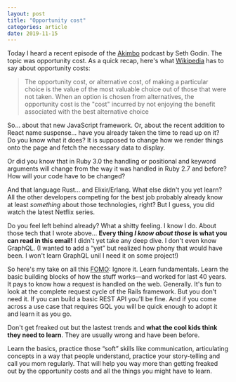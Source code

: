 ```yaml
---
layout: post
title: "Opportunity cost"
categories: article
date: 2019-11-15
---
```


Today I heard a recent episode of the [Akimbo](https://akimbo.link) podcast by Seth Godin. The topic was opportunity cost. As a quick recap, here's what [Wikipedia](https://en.wikipedia.org/wiki/Opportunity_cost) has to say about opportunity costs:

> The opportunity cost, or alternative cost, of making a particular choice is the value of the most valuable choice out of those that were not taken. When an option is chosen from alternatives, the opportunity cost is the "cost" incurred by not enjoying the benefit associated with the best alternative choice

So… about that new JavaScript framework. Or, about the recent addition to React name suspense… have you already taken the time to read up on it? Do you know what it does? It is supposed to change how we render things onto the page and fetch the necessary data to display.

Or did you know that in Ruby 3.0 the handling or positional and keyword arguments will change from the way it was handled in Ruby 2.7 and before? How will your code have to be changed?

And that language Rust… and Elixir/Erlang. What else didn't you yet learn? All the other developers competing for the best job probably already know at least _something_ about those technologies, right? But I guess, you did watch the latest Netflix series.

Do you feel left behind already? What a shitty feeling. I know I do. About those tech that I wrote above… **Every thing _I know about those_ is what you can read in this email!** I didn't yet take any deep dive. I don't even know GraphQL. (I wanted to add a “yet” but realized how phony that would have been. I won't learn GraphQL unil I need it on some project!)

So here's my take on all this [FOMO](https://www.urbandictionary.com/define.php?term=Fomo): Ignore it. Learn fundamentals. Learn the basic building blocks of how the stuff works—and worked for last 40 years. It pays to know how a request is handled on the web. Generally. It's fun to look at the complete request cycle of the Rails framework. But you don't need it. If you can build a basic REST API you'll be fine. And if you come across a use case that requires GQL you will be quick enough to adopt it and learn it as you go.

Don't get freaked out but the lastest trends and **what the cool kids think they need to learn**. They are usually wrong and have been before.

Learn the basics, practice those “soft” skills like communication, articulating concepts in a way that people understand, practice your story-telling and call you mom regularly. That will help you way more than getting freaked out by the opportunity costs and all the things you might have to learn.

